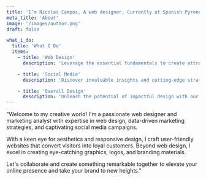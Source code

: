 ```yaml
---
title: 'I’m Nicolas Campos, A web designer, Currently at Spanish Pyrenees'
meta_title: 'About'
image: '/images/author.png'
draft: false

what_i_do:
  title: 'What I Do'
  items:
    - title: 'Web Design'
      description: 'Leverage the essential fundamentals to create attractive and highly functional websites, and enhance your online presence with our top-notch web design practices. Our expert team combines creative design with user-centric approaches to deliver visually stunning and user-friendly websites.'

    - title: 'Social Media'
      description: 'Discover invaluable insights and cutting-edge strategies that will empower your brand to stand out in the digital realm. From engaging content creation to strategic audience targeting, our guidance will elevate your social media game and drive unparalleled growth for your business.'

    - title: 'Overall Design'
      description: 'Unleash the potential of impactful design with our comprehensive guide Learn how to create visually stunning and user-friendly experiences that captivate audiences across various platforms and elevate your brand image.'
---
```


"Welcome to my creative world! I'm a passionate web designer and marketing analyst with expertise in web design, data-driven marketing strategies, and captivating social media campaigns.

With a keen eye for aesthetics and responsive design, I craft user-friendly websites that convert visitors into loyal customers. Beyond web design, I excel in creating eye-catching graphics, logos, and branding materials.

Let's collaborate and create something remarkable together to elevate your online presence and take your brand to new heights."
